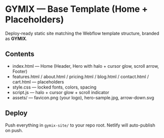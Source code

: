 # GYMIX — Base Template (Home + Placeholders)

Deploy-ready static site matching the Webflow template structure, branded as **GYMIX**.

## Contents
- index.html — Home (Header, Hero with halo + cursor glow, scroll arrow, Footer)
- features.html / about.html / pricing.html / blog.html / contact.html / cart.html — placeholders
- style.css — locked fonts, colors, spacing
- script.js — halo + cursor glow + scroll indicator
- assets/ — favicon.png (your logo), hero-sample.jpg, arrow-down.svg

## Deploy
Push everything in `gymix-site/` to your repo root. Netlify will auto-publish on push.
